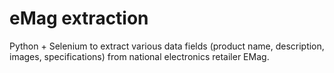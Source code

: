 # eMag extraction
Python + Selenium to extract various data fields (product name, description, images, specifications) from national electronics retailer EMag.
